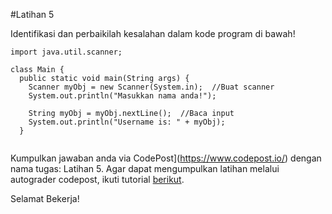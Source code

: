 #Latihan 5

Identifikasi dan perbaikilah kesalahan dalam kode program di bawah!
```
import java.util.scanner;  

class Main {
  public static void main(String args) {
    Scanner myObj = new Scanner(System.in);  //Buat scanner
    System.out.println("Masukkan nama anda!");

    String myObj = myObj.nextLine();  //Baca input
    System.out.println("Username is: " + myObj);  
  }


```

Kumpulkan jawaban anda via CodePost](https://www.codepost.io/) dengan nama tugas: Latihan 5. Agar dapat mengumpulkan latihan melalui autograder codepost, ikuti tutorial [berikut](https://github.com/Jurusan-Ilmu-Komputer-Universitas-Riau/Modul_Belajar_Pemrograman/tree/main/codepost).


Selamat Bekerja!

